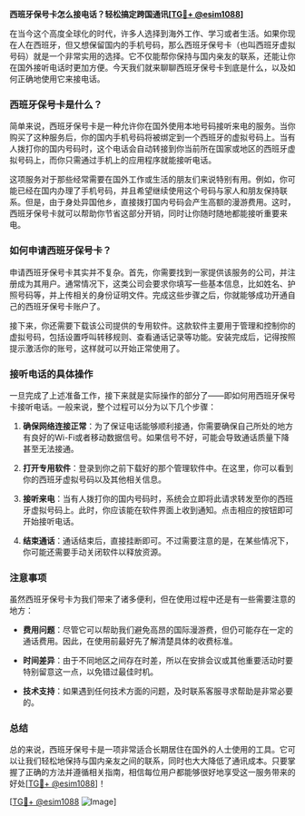 **西班牙保号卡怎么接电话？轻松搞定跨国通讯[[TG💪+ @esim1088](https://t.me/s/esim1088)]**

在当今这个高度全球化的时代，许多人选择到海外工作、学习或者生活。如果你现在人在西班牙，但又想保留国内的手机号码，那么西班牙保号卡（也叫西班牙虚拟号码）就是一个非常实用的选择。它不仅能帮你保持与国内亲友的联系，还能让你在国外接听电话时更加方便。今天我们就来聊聊西班牙保号卡到底是什么，以及如何正确地使用它来接电话。

### 西班牙保号卡是什么？

简单来说，西班牙保号卡是一种允许你在国外使用本地号码接听来电的服务。当你购买了这种服务后，你的国内手机号码将被绑定到一个西班牙的虚拟号码上。当有人拨打你的国内号码时，这个电话会自动转接到你当前所在国家或地区的西班牙虚拟号码上，而你只需通过手机上的应用程序就能接听电话。

这项服务对于那些经常需要在国外工作或生活的朋友们来说特别有用。例如，你可能已经在国内办理了手机号码，并且希望继续使用这个号码与家人和朋友保持联系。但是，由于身处异国他乡，直接拨打国内号码会产生高额的漫游费用。这时，西班牙保号卡就可以帮助你节省这部分开销，同时让你随时随地都能接听重要来电。

### 如何申请西班牙保号卡？

申请西班牙保号卡其实并不复杂。首先，你需要找到一家提供该服务的公司，并注册成为其用户。通常情况下，这类公司会要求你填写一些基本信息，比如姓名、护照号码等，并上传相关的身份证明文件。完成这些步骤之后，你就能够成功开通自己的西班牙保号卡账户了。

接下来，你还需要下载该公司提供的专用软件。这款软件主要用于管理和控制你的虚拟号码，包括设置呼叫转移规则、查看通话记录等功能。安装完成后，记得按照提示激活你的账号，这样就可以开始正常使用了。

### 接听电话的具体操作

一旦完成了上述准备工作，接下来就是实际操作的部分了——即如何用西班牙保号卡接听电话。一般来说，整个过程可以分为以下几个步骤：

1. **确保网络连接正常**：为了保证电话能够顺利接通，你需要确保自己所处的地方有良好的Wi-Fi或者移动数据信号。如果信号不好，可能会导致通话质量下降甚至无法接通。

2. **打开专用软件**：登录到你之前下载好的那个管理软件中。在这里，你可以看到你的西班牙虚拟号码以及其他相关信息。

3. **接听来电**：当有人拨打你的国内号码时，系统会立即将此请求转发至你的西班牙虚拟号码上。此时，你应该能在软件界面上收到通知。点击相应的按钮即可开始接听电话。

4. **结束通话**：通话结束后，直接挂断即可。不过需要注意的是，在某些情况下，你可能还需要手动关闭软件以释放资源。

### 注意事项

虽然西班牙保号卡为我们带来了诸多便利，但在使用过程中还是有一些需要注意的地方：

- **费用问题**：尽管它可以帮助我们避免高昂的国际漫游费，但仍可能存在一定的通话费用。因此，在使用前最好先了解清楚具体的收费标准。
  
- **时间差异**：由于不同地区之间存在时差，所以在安排会议或其他重要活动时要特别留意这一点，以免错过最佳时机。

- **技术支持**：如果遇到任何技术方面的问题，及时联系客服寻求帮助是非常必要的。

### 总结

总的来说，西班牙保号卡是一项非常适合长期居住在国外的人士使用的工具。它可以让我们轻松地保持与国内亲友之间的联系，同时也大大降低了通讯成本。只要掌握了正确的方法并遵循相关指南，相信每位用户都能够很好地享受这一服务带来的好处[[TG💪+ @esim1088](https://t.me/s/esim1088)]！

[[TG💪+ @esim1088](https://t.me/s/esim1088) ![Image](https://i.postimg.cc/4NQfJmqS/Snipaste-2025-05-13-00-14-12.png)]